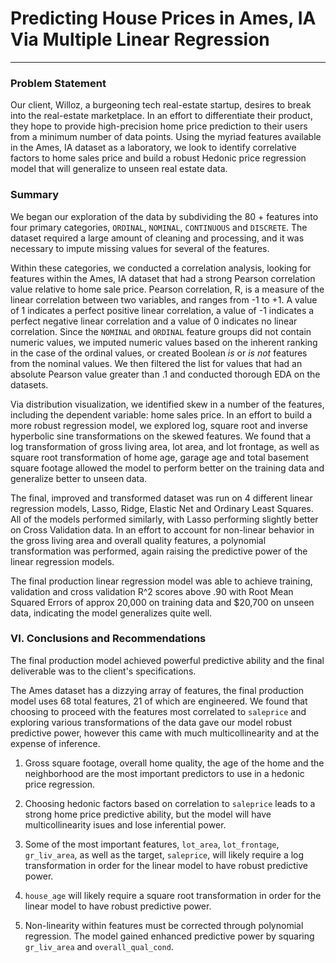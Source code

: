 # Predicting House Prices in Ames, IA Via Multiple Linear Regression 
---

### Problem Statement

Our client, Willoz, a burgeoning tech real-estate startup, desires to break into the real-estate marketplace. In an effort to differentiate their product, they hope to provide high-precision home price prediction to their users from a minimum number of data points. Using the myriad features available in the Ames, IA dataset as a laboratory, we look to identify correlative factors to home sales price and build a robust Hedonic price regression model that will generalize to unseen real estate data. 

### Summary

We began our exploration of the data by subdividing the 80 + features into four primary categories, `ORDINAL`, `NOMINAL`, `CONTINUOUS` and `DISCRETE`. The dataset required a large amount of cleaning and processing, and it was necessary to  impute missing values for several of the features. 

Within these categories, we conducted a correlation analysis, looking for features within the Ames, IA dataset that had a strong Pearson correlation value relative to home sale price. Pearson correlation, R, is a measure of the linear correlation between two variables, and ranges from -1 to +1. A value of 1 indicates a perfect positive linear correlation, a value of -1 indicates a perfect negative linear correlation and a value of $0$ indicates no linear correlation. Since the `NOMINAL` and `ORDINAL` feature groups did not contain numeric values, we imputed numeric values based on the inherent ranking in the case of the ordinal values, or created Boolean *is* or *is not* features from the nominal values. We then filtered the list for values that had an absolute Pearson value greater than .1 and conducted thorough EDA on the datasets.

Via distribution visualization, we identified skew in a number of the features, including the dependent variable: home sales price. In an effort to build a more robust regression model, we explored log, square root and  inverse hyperbolic sine transformations on the skewed features. We found that a log transformation of gross living area, lot area, and lot frontage, as well as square root transformation of home age, garage age and total basement square footage allowed the model to perform better on the training data and generalize better to unseen data. 

The final, improved and transformed dataset was run on 4 different linear regression models, Lasso, Ridge, Elastic Net and Ordinary Least Squares. All of the models performed similarly, with Lasso performing slightly better on Cross Validation data. In an effort to account for non-linear behavior in the gross living area and overall quality features, a polynomial transformation was performed, again raising the predictive power of the linear regression models. 

The final production linear regression model was able to achieve training, validation and cross validation R^2 scores above .90 with Root Mean Squared Errors of approx 20,000 on training data and $20,700 on unseen data, indicating the model generalizes quite well.

### VI. Conclusions and Recommendations

The final production model achieved powerful predictive ability and the final deliverable was to the client's specifications.

The Ames dataset has a dizzying array of features, the final production model uses 68 total features, $21$ of which are engineered. We found that choosing to proceed with the features most correlated to `saleprice` and exploring various transformations of the data gave our model robust predictive power, however this came with much multicollinearity and at the expense of inference.


1. Gross square footage, overall home quality, the age of the home and the neighborhood are the most important predictors to use in a hedonic price regression.

2. Choosing hedonic factors based on correlation to `saleprice` leads to a strong home price predictive ability, but the model will have multicollinearity isues and lose inferential power.

3. Some of the most important features, `lot_area`, `lot_frontage`, `gr_liv_area`, as well as the target, `saleprice`, will likely require a log transformation in order for the linear model to have robust predictive power.

4. `house_age` will likely require a square root transformation in order for the linear model to have robust predictive power.

5. Non-linearity within features must be corrected through polynomial regression. The model gained enhanced predictive power by squaring `gr_liv_area` and `overall_qual_cond`.


